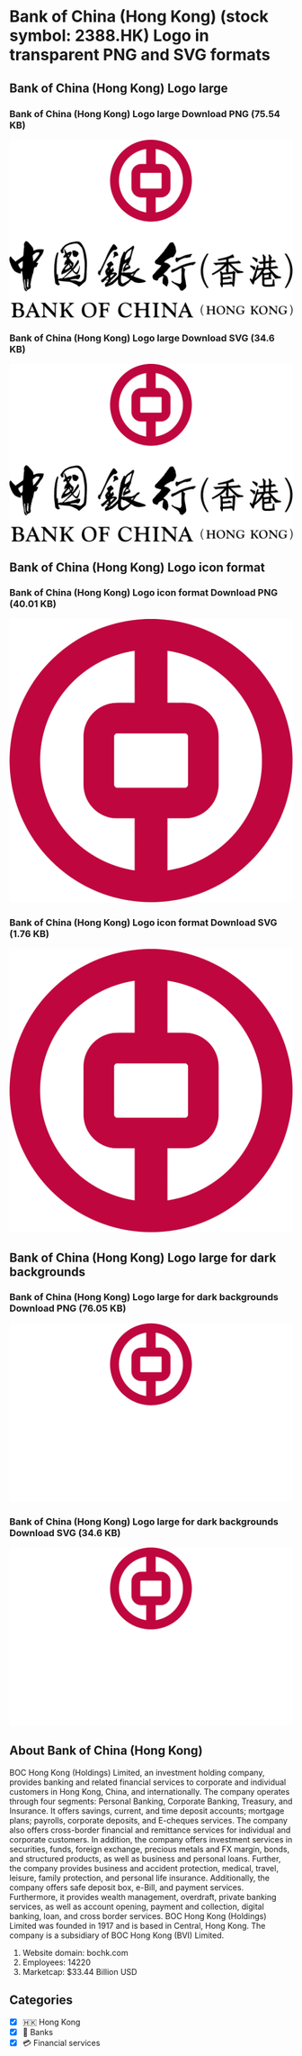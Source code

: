# Bank of China (Hong Kong) (stock symbol: 2388.HK) Logo in transparent PNG and SVG formats

## Bank of China (Hong Kong) Logo large

### Bank of China (Hong Kong) Logo large Download PNG (75.54 KB)

![Bank of China (Hong Kong) Logo large Download PNG (75.54 KB)](/img/orig/2388.HK_BIG-9ff8bfa3.png)

### Bank of China (Hong Kong) Logo large Download SVG (34.6 KB)

![Bank of China (Hong Kong) Logo large Download SVG (34.6 KB)](/img/orig/2388.HK_BIG-4955108e.svg)

## Bank of China (Hong Kong) Logo icon format

### Bank of China (Hong Kong) Logo icon format Download PNG (40.01 KB)

![Bank of China (Hong Kong) Logo icon format Download PNG (40.01 KB)](/img/orig/2388.HK-e7467854.png)

### Bank of China (Hong Kong) Logo icon format Download SVG (1.76 KB)

![Bank of China (Hong Kong) Logo icon format Download SVG (1.76 KB)](/img/orig/2388.HK-a89a4565.svg)

## Bank of China (Hong Kong) Logo large for dark backgrounds

### Bank of China (Hong Kong) Logo large for dark backgrounds Download PNG (76.05 KB)

![Bank of China (Hong Kong) Logo large for dark backgrounds Download PNG (76.05 KB)](/img/orig/2388.HK_BIG.D-988bdc82.png)

### Bank of China (Hong Kong) Logo large for dark backgrounds Download SVG (34.6 KB)

![Bank of China (Hong Kong) Logo large for dark backgrounds Download SVG (34.6 KB)](/img/orig/2388.HK_BIG.D-23743d2c.svg)

## About Bank of China (Hong Kong)

BOC Hong Kong (Holdings) Limited, an investment holding company, provides banking and related financial services to corporate and individual customers in Hong Kong, China, and internationally. The company operates through four segments: Personal Banking, Corporate Banking, Treasury, and Insurance. It offers savings, current, and time deposit accounts; mortgage plans; payrolls, corporate deposits, and E-cheques services. The company also offers cross-border financial and remittance services for individual and corporate customers. In addition, the company offers investment services in securities, funds, foreign exchange, precious metals and FX margin, bonds, and structured products, as well as business and personal loans. Further, the company provides business and accident protection, medical, travel, leisure, family protection, and personal life insurance. Additionally, the company offers safe deposit box, e-Bill, and payment services. Furthermore, it provides wealth management, overdraft, private banking services, as well as account opening, payment and collection, digital banking, loan, and cross border services. BOC Hong Kong (Holdings) Limited was founded in 1917 and is based in Central, Hong Kong. The company is a subsidiary of BOC Hong Kong (BVI) Limited.

1. Website domain: bochk.com
2. Employees: 14220
3. Marketcap: $33.44 Billion USD


## Categories
- [x] 🇭🇰 Hong Kong
- [x] 🏦 Banks
- [x] 💳 Financial services
